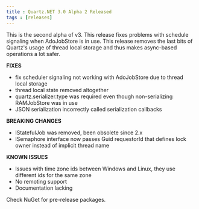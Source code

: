 ```yaml
---
title : Quartz.NET 3.0 Alpha 2 Released
tags : [releases]
---
```


This is the second alpha of v3. This release fixes problems with schedule signaling when AdoJobStore is in use.
This release removes the last bits of Quartz's usage of thread local storage and thus makes async-based operations a lot safer.

__FIXES__

* fix scheduler signaling not working with AdoJobStore due to thread local storage
* thread local state removed altogether
* quartz.serializer.type was required even though non-serializing RAMJobStore was in use
* JSON serialization incorrectly called serialization callbacks

__BREAKING CHANGES__

* IStatefulJob was removed, been obsolete since 2.x
* ISemaphore interface now passes Guid requestorId that defines lock owner instead of implicit thread name

__KNOWN ISSUES__

* Issues with time zone ids between Windows and Linux, they use different ids for the same zone
* No remoting support
* Documentation lacking

Check NuGet for pre-release packages.
